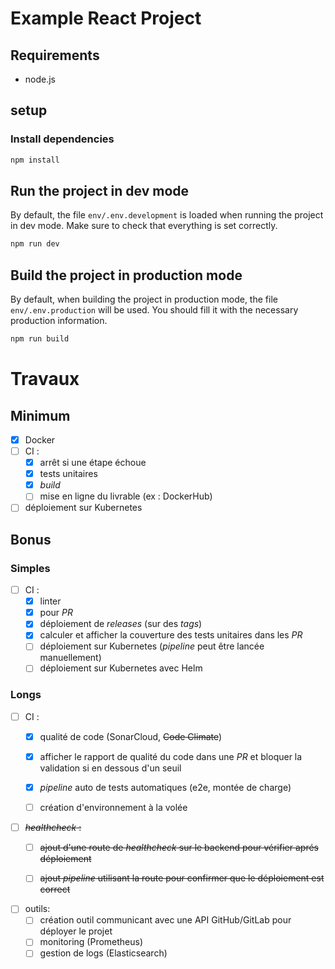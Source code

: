 # Example React Project

## Requirements

- node.js

## setup

### Install dependencies

```sh
npm install
```

## Run the project in dev mode

By default, the file `env/.env.development` is loaded when running the project in dev mode. Make sure to check that everything is set correctly.

```sh
npm run dev
```

## Build the project in production mode

By default, when building the project in production mode, the file `env/.env.production` will be used. You should fill it with the necessary production information.

```sh
npm run build
```

# Travaux

## Minimum

- [x] Docker
- [ ] CI : 
  - [x] arrêt si une étape échoue
  - [x] tests unitaires
  - [x] _build_
  - [ ] mise en ligne du livrable (ex : DockerHub)
- [ ] déploiement sur Kubernetes

## Bonus
### Simples
- [ ] CI :
  - [x] linter
  - [x] pour _PR_
  - [x] déploiement de _releases_ (sur des _tags_)
  - [x] calculer et afficher la couverture des tests unitaires dans les _PR_
  - [ ] déploiement sur Kubernetes (_pipeline_ peut être lancée manuellement)
  - [ ] déploiement sur Kubernetes avec Helm

### Longs
- [ ] CI :
  - [x] qualité de code (SonarCloud, ~~Code Climate~~)
  - [x] afficher le rapport de qualité du code dans une _PR_ et bloquer la validation si en dessous d'un seuil
  - [x] *pipeline* auto de tests automatiques (e2e, montée de charge)
  - [ ] création d'environnement à la volée


- [ ] ~~_healthcheck_ :~~
  - [ ] ~~ajout d'une route de _healthcheck_ sur le backend pour vérifier aprés déploiement~~
  - [ ] ~~ajout *pipeline* utilisant la route pour confirmer que le déploiement est correct~~


- [ ] outils: 
  - [ ] création outil communicant avec une API GitHub/GitLab pour déployer le projet
  - [ ] monitoring (Prometheus)
  - [ ] gestion de logs (Elasticsearch)
